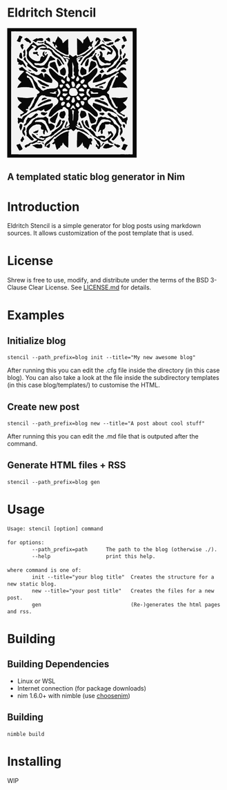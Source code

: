 
Eldritch Stencil
=================================================

<kbd>
<img src="./logo/logo.png" alt="An eldritch stencil" style="height: 300px; width:300px;"/>
</kbd>

##  A templated static blog generator in Nim

# Introduction

Eldritch Stencil is a simple generator for blog posts using markdown sources. It allows customization of the post template that is used.

# License

Shrew is free to use, modify, and distribute under the terms of the BSD 3-Clause Clear License. See [LICENSE.md](LICENSE.md) for details.

# Examples

## Initialize blog

```
stencil --path_prefix=blog init --title="My new awesome blog"
```
After running this you can edit the .cfg file inside the directory (in this case blog). You can also take a look at the file inside the subdirectory templates (in this case blog/templates/) to customise the HTML.

## Create new post

```
stencil --path_prefix=blog new --title="A post about cool stuff"
```

After running this you can edit the .md file that is outputed after the command.

## Generate HTML files + RSS

```
stencil --path_prefix=blog gen
```

# Usage

```
Usage: stencil [option] command

for options:
        --path_prefix=path      The path to the blog (otherwise ./).
        --help                  print this help.

where command is one of:
        init --title="your blog title"  Creates the structure for a new static blog.
        new --title="your post title"   Creates the files for a new post.
        gen                             (Re-)generates the html pages and rss.
```
# Building

## Building Dependencies
- Linux or WSL 
- Internet connection (for package downloads)
- nim 1.6.0+ with nimble (use [choosenim](https://nim-lang.org/install_unix.html))

## Building

```
nimble build
```  

# Installing 

WIP
